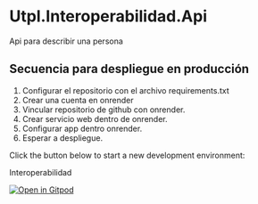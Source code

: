 # Utpl.Interoperabilidad.Api

Api para describir una persona

## Secuencia para despliegue en producción
1. Configurar el repositorio con el archivo requirements.txt
2. Crear una cuenta en onrender
3. Vincular repositorio de github con onrender.
4. Crear servicio web dentro de onrender.
5. Configurar app dentro onrender.
6. Esperar a despliegue.


Click the button below to start a new development environment:

Interoperabilidad

[![Open in Gitpod](https://gitpod.io/button/open-in-gitpod.svg)](https://gitpod.io/#https://github.com/fdquinones/Utpl.Interoperabilidad.Api.git)
